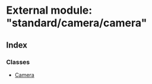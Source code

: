 
# External module: "standard/camera/camera"

## Index

### Classes

* [Camera](../classes/_standard_camera_camera_.camera.md)
